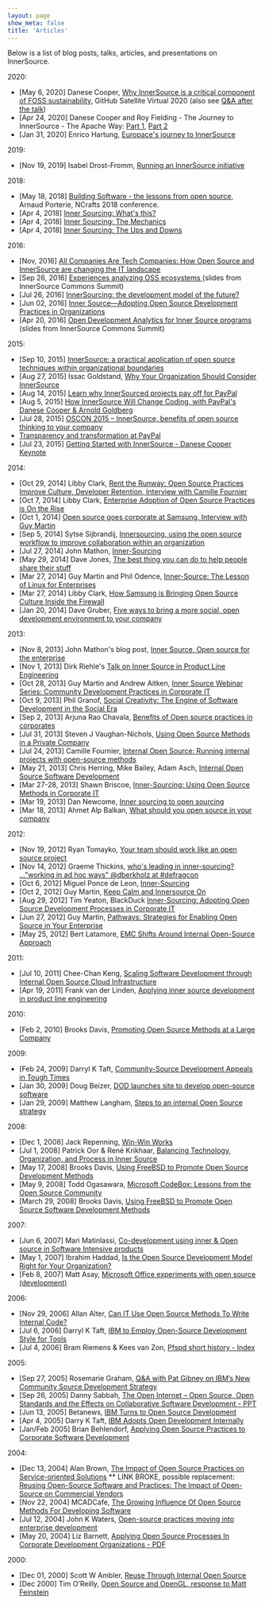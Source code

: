 ```yaml
---
layout: page
show_meta: false
title: 'Articles'
---
```


Below is a list of blog posts, talks, articles, and presentations on InnerSource.

2020:

* [May 6, 2020] Danese Cooper, [Why InnerSource is a critical component of FOSS sustainability](https://www.youtube.com/watch?v=FhZTPM9ysWk&t=34625), GitHub Satellite Virtual 2020 (also see [Q&A after the talk](https://github.com/githubevents/satellite2020/discussions/6))
* [Apr 24, 2020] Danese Cooper and Roy Fielding - The Journey to InnerSource - The Apache Way: [Part 1](https://podcasts.apple.com/ie/podcast/journey-to-innersource-apache-way-roy-fielding-part/id1461451498?i=1000472523024), [Part 2](https://podcasts.apple.com/ie/podcast/the-journey-to-innersource-the-apache-way-part-2/id1461451498?i=1000474233934)
* [Jan 31, 2020] Enrico Hartung, [Europace's journey to InnerSource](https://www.slideshare.net/EnricoHartung/europaces-innersource-journey)

2019:

* [Nov 19, 2019] Isabel Drost-Fromm, [Running an InnerSource initiative](https://tech.europace.de/running-an-innersource-initiative-leading-by-example/)

2018:

* [May 18, 2018] [Building Software - the lessons from open source](https://www.slideshare.net/icecrime/building-software-the-lessons-from-open-source), Arnaud Porterie, NCrafts 2018 conference.
* [Apr 4, 2018] [Inner Sourcing: What's this?](https://engineering.salesforce.com/inner-sourcing-whats-this-ef2220ae59ec)
* [Apr 4, 2018] [Inner Sourcing: The Mechanics](https://engineering.salesforce.com/inner-sourcing-the-mechanics-c0b1421230fd)
* [Apr 4, 2018] [Inner Sourcing: The Ups and Downs](https://engineering.salesforce.com/inner-sourcing-the-ups-and-downs-3d443d5417b9)

2016:

* [Nov, 2016] [All Companies Are Tech Companies: How Open Source and InnerSource are changing the IT landscape](http://opensource.cioreview.com/cxoinsight/all-companies-are-tech-companies-how-open-source-and-innersource-are-changing-the-it-landscape-nid-23378-cid-92.html)
* [Sep 26, 2016] [Experiences analyzing OSS ecosystems ](https://speakerdeck.com/bitergia/experiences-analyzing-oss-ecosystems) (slides from InnerSource Commons Summit)
* [Jul 26, 2016] [InnerSourcing: the development model of the future?](https://blog.bitergia.com/2016/07/26/innersourcing-the-development-model-of-the-future/)
* [Jun 02, 2016] [Inner Source—Adopting Open Source Development Practices in Organizations](https://www.infoq.com/articles/inner-source-open-source-development-practices)
* [Apr 20, 2016] [Open Development Analytics for Inner Source programs](https://speakerdeck.com/bitergia/open-development-analytics-for-inner-source-programs) (slides from InnerSource Commons Summit)

2015:

* [Sep 10, 2015] [InnerSource: a practical application of open source techniques within organizational boundaries](http://www.openhealthnews.com/articles/2015/innersource-practical-application-open-source-techniques-within-organizational-boundar)
* [Aug 27, 2015]
Issac Goldstand, [Why Your Organization Should Consider InnerSource](https://web.archive.org/web/20151109074225/http://developers.ironsrc.com:80/why-your-organization-should-consider-innersource/)
* [Aug 14, 2015] [Learn why InnerSourced projects pay off for PayPal](https://tech.ebu.ch/news/2015/08/learn-why-innersourcing-projects)
* [Aug 5, 2015] [How InnerSource Will Change Coding, with PayPal's Danese Cooper &amp; Arnold Goldberg](https://www.youtube.com/watch?v=GwsduTCiWIU)
* [Jul 28, 2015] [OSCON 2015 – InnerSource, benefits of open source thinking to your company](https://blogs.perficient.com/integrate/2015/07/28/oscon-2015-innersource-benefits-of-open-source-thinking-to-your-company/)
* [Transparency and transformation at PayPal](http://radar.oreilly.com/2014/07/transparency-and-transformation-at-paypal.html)
* [Jul 23, 2015] [Getting Started with InnerSource - Danese Cooper Keynote](https://www.youtube.com/watch?v=r4QU1WJn9f8)

2014:

* [Oct 29, 2014] Libby Clark, [Rent the Runway: Open Source Practices Improve Culture, Developer Retention, Interview with Camille Fournier](https://web.archive.org/web/20160304091930/https://www.linux.com/news/featured-blogs/200-libby-clark/793416-rent-the-runway-open-source-practices-improve-culture-developer-retention)
* [Oct 7, 2014] Libby Clark, [Enterprise Adoption of Open Source Practices is On the Rise](https://web.archive.org/web/20190512184711/http://www.linuxfoundation.org/news-media/blogs/browse/2014/10/enterprise-adoption-open-source-practices-rise)
* [Oct 1, 2014] [Open source goes corporate at Samsung, Interview with Guy Martin](https://opensource.com/business/14/10/interview-Guy-Martin-Samsung)
* [Sep 5, 2014] Sytse Sijbrandij, [Innersourcing, using the open source workflow to improve collaboration within an organization](https://about.gitlab.com/2014/09/05/innersourcing-using-the-open-source-workflow-to-improve-collaboration-within-an-organization/)
* [Jul 27, 2014] John Mathon, [Inner-Sourcing](https://johnmathon.wordpress.com/tag/inner-sourcing/)
* [May 29, 2014] Dave Jones, [The best thing you can do to help people share their stuff](http://www.makefantastic.co.uk/things/may-29th-2014)
* [Mar 27, 2014] Guy Martin and Phil Odence, [Inner-Source: The Lesson of Linux for Enterprises](https://web.archive.org/web/20160307212346/http://events.linuxfoundation.org/sites/events/files/slides/Innersource%20Collab%20MartinOdence%203.27.14%20final.pptx_.pdf)
* [Mar 27, 2014] Libby Clark, [How Samsung is Bringing Open Source Culture Inside the Firewall](http://www.linux.com/news/featured-blogs/200-libby-clark/768164-how-samsung-is-bringing-open-source-culture-inside-the-firewall)
* [Jan 20, 2014] Dave Gruber, [Five ways to bring a more social, open development environment to your company](http://opensource.com/business/14/1/five-ways-social-open-development-environment)

2013:

* [Nov 8, 2013] John Mathon's blog post, [Inner Source, Open source for the enterprise](http://johnmathon.wordpress.com/2013/11/08/inner-source-open-source-for-the-enterprise/)
* [Nov 1, 2013] Dirk Riehle's [Talk on Inner Source in Product Line Engineering](http://dirkriehle.com/2013/11/01/talk-on-inner-source-in-product-line-engineering-continued/)
* [Oct 28, 2013] Guy Martin and Andrew Aitken, [Inner Source Webinar Series: Community Development Practices in Corporate IT](http://www.slideshare.net/mobile/blackducksoftware/innersource-webinar-series)
* [Oct 9, 2013] Phil Granof, [Social Creativity: The Engine of Software Development in the Social Era](http://insights.wired.com/profiles/blogs/social-creativity-the-engine-of-software-development-in-the#axzz2lZfSdsPB)
* [Sep 2, 2013] Arjuna Rao Chavala, [Benefits of Open source practices in corporates](http://www.arcalter.com/2013/09/benefits-of-open-source-practices-in.html)
* [Jul 31, 2013] Steven J Vaughan-Nichols, [Using Open Source Methods in a Private Company](http://blog.smartbear.com/open-source/using-open-source-methods-in-a-private-company/)
* [Jul 24, 2013] Camille Fournier, [Internal Open Source: Running internal projects with open-source methods](http://www.oscon.com/oscon2013/public/schedule/detail/28995)
* [May 21, 2013] Chris Herring, Mike Bailey, Adam Asch, [Internal Open Source Software Development](http://www.youtube.com/watch?feature=player_embedded&amp;v=DFqOUWuHjqg)
* [Mar 27-28, 2013] Shawn Briscoe, [Inner-Sourcing: Using Open Source Methods in Corporate IT](http://posscon.org/presentation/inner-sourcing/)
* [Mar 19, 2013] Dan Newcome, [Inner sourcing to open sourcing](http://newcome.wordpress.com/2013/03/19/inner-sourcing-to-open-sourcing/)
* [Mar 18, 2013] Ahmet Alp Balkan, [What should you open source in your company](https://ahmetalpbalkan.com/blog/what-should-you-open-source-in-your-company/)

2012:

* [Nov 19, 2012] Ryan Tomayko, [Your team should work like an open source project](http://tomayko.com/writings/adopt-an-open-source-process-constraints)
* [Nov 14, 2012] Graeme Thickins, [who's leading in inner-sourcing? ..."working in ad hoc ways" @dberkholz at #defragcon](http://www.flickr.com/photos/graemethickins/8185525443/)
* [Oct 6, 2012] Miguel Ponce de Leon, [Inner-Sourcing](http://miguelpdl.com/weblog/?p=635)
* [Oct 2, 2012] Guy Martin, [Keep Calm and Innersource On](http://servicesblog.redhat.com/2012/10/02/keep-calm-and-innersource-on/)
* [Aug 29, 2012] Tim Yeaton, BlackDuck [Inner-Sourcing: Adopting Open Source Development Processes in Corporate IT](http://osdelivers.blackducksoftware.com/2012/08/29/inner-sourcing-adopting-open-source-development-processes-in-corporate-it/)
* [Jun 27, 2012] Guy Martin, [Pathways: Strategies for Enabling Open Source in Your Enterprise](http://rhsummit.files.wordpress.com/2012/03/martin_strategies_for_oss_in_enterprise.pdf)
* [May 25, 2012] Bert Latamore, [EMC Shifts Around Internal Open-Source Approach](http://siliconangle.com/blog/2012/05/25/emc-transforming-around-internal-open-source-approach-says-brian-gallager/)

2011:

* [Jul 10, 2011] Chee-Chan Keng, [Scaling Software Development through Internal Open Source Cloud Infrastructure](http://www.slideshare.net/kengcheechan/scaling-software-development-through-internal-open-source-cloud-infrastructure)
* [Apr 19, 2011] Frank van der Linden, [Applying inner source development in product line engineering](http://www.st-spider.nl/wiki/images/8/85/20110419linden.pdf)

2010:

* [Feb 2, 2010] Brooks Davis, [Promoting Open Source Methods at a Large Company](http://www.youtube.com/watch?v=qxdp5ksyzkE)

2009:

* [Feb 24, 2009] Darryl K Taft, [Community-Source Development Appeals in Tough Times](http://www.eweek.com/c/a/Application-Development/CommunitySource-Development-Appeals-in-Tough-Times/)
* [Jan 30, 2009] Doug Beizer, [DOD launches site to develop open-source software](http://fcw.com/articles/2009/01/30/dod-launches-site-to-develop-open-source-software.aspx)
* [Jan 29, 2009] Matthew Langham, [Steps to an internal Open Source strategy](http://silentpenguin.wordpress.com/2009/01/29/steps-to-an-internal-open-source-strategy/)

2008:

* [Dec 1, 2008] Jack Repenning, [Win-Win Works](http://blogs.collab.net/news/win-win-works#.UtLorPapr38)
* [Jul 1, 2008] Patrick Oor &amp; René Krikhaar, [Balancing Technology, Organization, and Process in Inner Source](http://drops.dagstuhl.de/opus/volltexte/2008/1548/)
* [May 17, 2008] Brooks Davis, [Using FreeBSD to Promote Open Source Development Methods](http://www.bsdcan.org/2008/schedule/events/64.en.html)
* [May 9, 2008] Todd Ogasawara, [Microsoft CodeBox: Lessons from the Open Source Community](http://www.oreillynet.com/onlamp/blog/2008/05/microsoft_codebox_lessons_from.html)
* [March 29, 2008] Brooks Davis, [Using FreeBSD to Promote Open Source Software Development Methods](http://www.youtube.com/watch?v=4lcrinKBMas)

2007:

* [Jun 6, 2007] Mari Matinlassi, [Co-development using inner &amp; Open source in Software Intensive products](http://www.vtt.fi/liitetiedostot/muut/cosi_Matinlassi.pdf)
* [May 1, 2007] Ibrahim Haddad, [Is the Open Source Development Model Right for Your Organization?](ttp://opensource.sys-con.com/node/368026)
* [Feb 8, 2007] Matt Asay, [Microsoft Office experiments with open source (development)](http://www.oreillynet.com/onlamp/blog/2007/02/microsoft_office_experiments_w.html)


2006:

* [Nov 29, 2006] Allan Alter, [Can IT Use Open Source Methods To Write Internal Code?](http://www.cioinsight.com/c/a/Expert-Voices/Can-IT-Use-Open-Source-Methods-To-Write-Internal-Code/)
* [Jul 6, 2006] Darryl K Taft, [IBM to Employ Open-Source Development Style for Tools](http://www.eweek.com/c/a/Application-Development/IBM-to-Employ-OpenSource-Development-Style-for-Tools/)
* [Jul 4, 2006] Bram Riemens &amp; Kees van Zon, [Pfspd short history - Index](http://pfspd.sourceforge.net/history.html)


2005:

 * [Sep 27, 2005] Rosemarie Graham, [Q&A with Pat Gibney on IBM’s New Community Source Development Strategy](http://www.developer.com/tech/article.php/3551806/QA-with-Pat-Gibney-on-IBMs-New-Community-Source-Development-Strategy.htm)
 * [Sep 26, 2005] Danny Sabbah, [The Open Internet – Open Source, Open Standards and the Effects on Collaborative Software Development - PPT](http://www.hpts.ws/papers/2005/HPTS_Presentations/Day%201/HPTS%20Danny%20Sabbah%202005.ppt)
 * [Jun 13, 2005] Betanews, [IBM Turns to Open Source Development](http://betanews.com/2005/06/13/ibm-turns-to-open-source-development/)
 * [Apr 4, 2005] Darry K Taft, [IBM Adopts Open Development Internally](http://www.eweek.com/c/a/Linux-and-Open-Source/IBM-Adopts-Open-Development-Internally/)
 * [Jan/Feb 2005] Brian Behlendorf, [Applying Open Source Practices to Corporate Software Development](https://stephesblog.blogs.com/papers/osdl-oss-corp.pdf)


2004:

 * [Dec 13, 2004] Alan Brown, [The Impact of Open Source Practices on Service-oriented Solutions](https://www.ibm.com/developerworks/community/forums/html/topic?id=77777777-0000-0000-0000-000006098779)
 ** LINK BROKE, possible replacement: [Reusing Open-Source Software and Practices: The Impact of Open-Source on Commercial Vendors](http://citeseerx.ist.psu.edu/viewdoc/download?doi=10.1.1.121.5154&rep=rep1&type=pdf)
 * [Nov 22, 2004] MCADCafe, [The Growing Influence Of Open Source Methods For Developing Software](https://www10.mcadcafe.com/nbc/articles/view_article.php?section=Magazine&articleid=206781)
 * [Jul 12, 2004] John K Waters, [Open-source practices moving into enterprise development](https://adtmag.com/articles/2004/12/07/opensource-practices-moving-into-enterprise-development.aspx)
 * [May 20, 2004] Liz Barnett, [Applying Open Source Processes In Corporate Development Organizations - PDF](https://www.open.collab.net/files/documents/86/28/Forrester_Applying_Open_Source_Processes.pdf)

2000:

 * [Dec 01, 2000] Scott W Ambler, [Reuse Through Internal Open Source](https://www.drdobbs.com/reuse-through-internal-open-source/184414685)
 * [Dec 2000] Tim O’Reilly, [Open Source and OpenGL, response to Matt Feinstein](https://web.archive.org/web/20180411080939/http://archive.oreilly.com/pub/a/oreilly/ask_tim/2000/opengl_1200.html)
